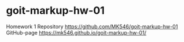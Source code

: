 # goit-markup-hw-01
Homework 1
Repository https://github.com/MK546/goit-markup-hw-01
GitHub-page  https://mk546.github.io/goit-markup-hw-01/
